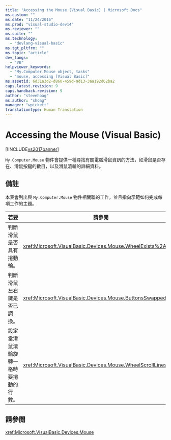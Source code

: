 ```yaml
---
title: "Accessing the Mouse (Visual Basic) | Microsoft Docs"
ms.custom: ""
ms.date: "11/24/2016"
ms.prod: "visual-studio-dev14"
ms.reviewer: ""
ms.suite: ""
ms.technology: 
  - "devlang-visual-basic"
ms.tgt_pltfrm: ""
ms.topic: "article"
dev_langs: 
  - "VB"
helpviewer_keywords: 
  - "My.Computer.Mouse object, tasks"
  - "mouse, accessing [Visual Basic]"
ms.assetid: 6d31a3d2-d860-459d-9d13-3aa192d62ba2
caps.latest.revision: 9
caps.handback.revision: 9
author: "stevehoag"
ms.author: "shoag"
manager: "wpickett"
translationtype: Human Translation
---
```

# Accessing the Mouse (Visual Basic)
[!INCLUDE[vs2017banner](../../../../csharp/includes/vs2017banner.md)]

`My.Computer.Mouse` 物件會提供一種尋找有關電腦滑鼠資訊的方法，如滑鼠是否存在、滑鼠按鍵的數目，以及滑鼠滾輪的詳細資料。  
  
## 備註  
 本表會列出與 `My.Computer.Mouse` 物件相關聯的工作，並且指向示範如何完成每項工作的主題。  
  
|若要|請參閱|  
|--------|---------|  
|判斷滑鼠是否具有捲動輪。|<xref:Microsoft.VisualBasic.Devices.Mouse.WheelExists%2A>|  
|判斷滑鼠左右鍵是否已調換。|<xref:Microsoft.VisualBasic.Devices.Mouse.ButtonsSwapped%2A>|  
|設定當滑鼠滾輪旋轉一格時要捲動的行數。|<xref:Microsoft.VisualBasic.Devices.Mouse.WheelScrollLines%2A>|  
  
## 請參閱  
 <xref:Microsoft.VisualBasic.Devices.Mouse>